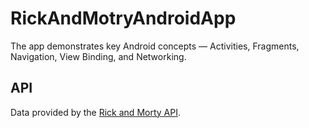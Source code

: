 # RickAndMotryAndroidApp
The app demonstrates key Android concepts — Activities, Fragments, Navigation, View Binding, and Networking.

## API
Data provided by the [Rick and Morty API](https://rickandmortyapi.com/).
